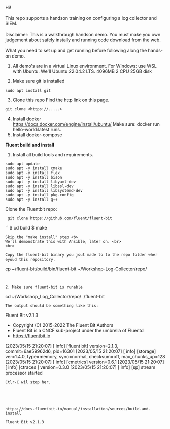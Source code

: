 Hi!<br>
<br> 
This repo supports a handson training on configuring a log collector and SIEM.<br>
<br>
Disclaimer: This is a walkthrough handson demo. You must make you own judgement about safely instally and running code download from the web. <br>
<br>
What you need to set up and get running before following along the hands-on demo.
1. All demo's are in a virtual Linux environment. 
For WIndows: use WSL with Ubuntu. 
We'll Ubuntu 22.04.2 LTS.
4096MB
2 CPU 
25GB disk

2. Make sure git is installed
```
sudo apt install git
```

3. Clone this repo
Find the http link on this page.<br> 
```
git clone <https://.....>
```

4. Install docker  
https://docs.docker.com/engine/install/ubuntu/
Make sure:  docker run hello-world:latest runs.
5. Install docker-compose



<b>Fluent build and install</b>

1. Install all build tools and requirements.

``` 
sudo apt update
sudo apt -y install cmake
sudo apt -y install flex
sudo apt -y install bison 
sudo apt -y install libyaml-dev
sudo apt -y install libssl-dev
sudo apt -y install libsystemd-dev  
sudo apt -y install pkg-config
sudo apt -y install g++
``` 

Clone the Fluentbit repo:
```
 git clone https://github.com/fluent/fluent-bit
```
`` 
$ cd build
$ make
```
Skip the "make install" step <b>
We'll demonstrate this with Ansible, later on. <br>
<br>

Copy the fluent-bit binary you jsut made to to the repo folder wher eyoud this repository.

```
cp ~/fluent-bit/build/bin/fluent-bit ~/Workshop-Log-Collector/repo/
```


2. Make sure fluent-bit is runable
``` 
cd ~/Workshop_Log_Collector/repo/
./fluent-bit
```
The output should be something like this:
```
Fluent Bit v2.1.3
* Copyright (C) 2015-2022 The Fluent Bit Authors
* Fluent Bit is a CNCF sub-project under the umbrella of Fluentd
* https://fluentbit.io

[2023/05/15 21:20:07] [ info] [fluent bit] version=2.1.3, commit=6ae59962d6, pid=16301
[2023/05/15 21:20:07] [ info] [storage] ver=1.4.0, type=memory, sync=normal, checksum=off, max_chunks_up=128
[2023/05/15 21:20:07] [ info] [cmetrics] version=0.6.1
[2023/05/15 21:20:07] [ info] [ctraces ] version=0.3.0
[2023/05/15 21:20:07] [ info] [sp] stream processor started
```
Ctlr-C wil stop her.





https://docs.fluentbit.io/manual/installation/sources/build-and-install

Fluent Bit v2.1.3





